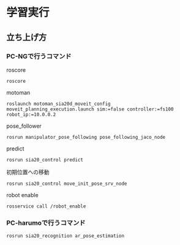 # 学習実行

## 立ち上げ方
### PC-NGで行うコマンド

roscore
```
roscore
```

motoman
```
roslaunch motoman_sia20d_moveit_config moveit_planning_execution.launch sim:=false controller:=fs100 robot_ip:=10.0.0.2
```

pose_follower
```
rosrun manipulator_pose_following pose_following_jaco_node
```

predict
```
rosrun sia20_control predict
```

初期位置への移動	
```
rosrun sia20_control move_init_pose_srv_node
```

robot enable
```
rosservice call /robot_enable
```

### PC-harumoで行うコマンド
```
rosrun sia20_recognition ar_pose_estimation
```


